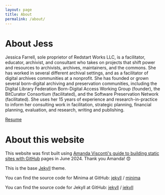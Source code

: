 ```yaml
---
layout: page
title: About
permalink: /about/
---
```

# About Jess
Jessica Farrell, sole proprietor of Redstart Works LLC, is a facilitator, educator, archivist, and consultant who takes on projects that shift power and resources to archivists, archives, maintainers, and the commons. She has worked in several different archival settings, and as a facilitator of digital archives communities at a nonprofit. She has founded or grown several born-digital archiving and preservation communities, including the Digital Library Federation Born-Digital Access Working Group (founder), the BitCurator Consortium (facilitated), and the Software Preservation Network (facilitated). She uses her 15 years of experience and research-in-practice to inform her consulting work in facilitation, strategic planning, financial planning, evaluation, and research, writing and publishing.

[Resume](https://drive.google.com/file/d/1IZ07QFIW7ZmOQQC207I4rcF3s7-IhUtL/view?usp=sharing)

# About this website
This website was first built using [Amanda Visconti's guide to building static sites with GitHub](https://programminghistorian.org/en/lessons/building-static-sites-with-jekyll-github-pages) pages in June 2024. Thank you Amanda! 😍

This is the base [Jekyll](https://jekyllrb.com/) theme. 

You can find the source code for Minima at GitHub:
[jekyll][jekyll-organization] /
[minima](https://github.com/jekyll/minima)

You can find the source code for Jekyll at GitHub:
[jekyll][jekyll-organization] /
[jekyll](https://github.com/jekyll/jekyll)


[jekyll-organization]: https://github.com/jekyll
